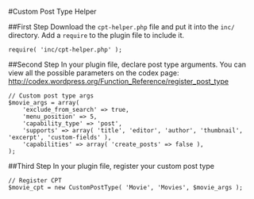 #Custom Post Type Helper

##First Step
Download the `cpt-helper.php` file and put it into the `inc/` directory.  Add a `require` to the plugin file to include it.

```
require( 'inc/cpt-helper.php' );
```

##Second Step
In your plugin file, declare post type arguments.  You can view all the possible parameters on the codex page: http://codex.wordpress.org/Function_Reference/register_post_type

```
// Custom post type args
$movie_args = array(
	'exclude_from_search' => true,
	'menu_position' => 5,
	'capability_type' => 'post',
	'supports' => array( 'title', 'editor', 'author', 'thumbnail', 'excerpt', 'custom-fields' ),
	'capabilities' => array( 'create_posts' => false ),
);
```

##Third Step
In your plugin file, register your custom post type

```
// Register CPT
$movie_cpt = new CustomPostType( 'Movie', 'Movies', $movie_args );
```
